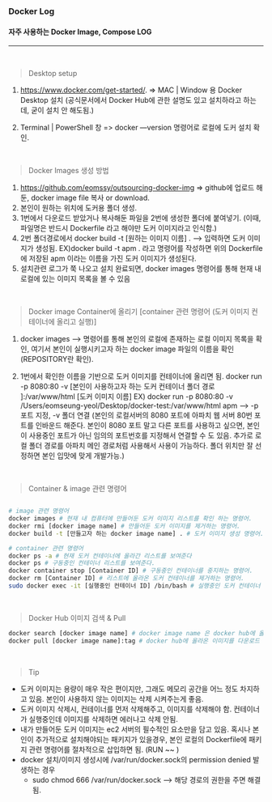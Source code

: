 ### Docker Log

#### 자주 사용하는 Docker Image, Compose LOG 

<hr>
<br>

> Desktop setup

1. https://www.docker.com/get-started/. => MAC | Window 용 Docker Desktop 설치 (공식문서에서 Docker Hub에 관한 설명도 있고 설치하라고 하는데, 굳이 설치 안 해도됨.)

2. Terminal | PowerShell 창 => docker —version 명령어로 로컬에 도커 설치 확인.

<br>

> Docker Images 생성 방법

1. https://github.com/eomssy/outsourcing-docker-img => github에 업로드 해둔, docker image file 복사 or download.
2. 본인이 원하는 위치에 도커용 폴더 생성.
3. 1번에서 다운로드 받았거나 복사해둔 파일을 2번에 생성한 폴더에 붙여넣기. (이때, 파일명은 반드시 Dockerfile 라고 해야만 도커 이미지라고 인식함.)
4. 2번 폴더경로에서 docker build -t [원하는 이미지 이름] . —> 입력하면 도커 이미지가 생성됨. EX)docker build -t apm . 라고 명령어를 작성하면 위의 Dockerfile에 저장된 apm 이라는 이름을 가진 도커 이미지가 생성된다.
5. 설치관련 로그가 쭉 나오고 설치 완료되면, docker images 명령어를 통해 현재 내 로컬에 있는 이미지 목록을 볼 수 있음


<br>

> Docker image Container에 올리기 [container 관련 명령어 (도커 이미지 컨테이너에 올리고 실행)]

1. docker images —> 명령어를 통해 본인의 로컬에 존재하는 로컬 이미지 목록을 확인, 여기서 본인이 실행시키고자 하는 docker image 파일의 이름을 확인(REPOSITORY란 확인).

2. 1번에서 확인한 이름을 기반으로 도커 이미지를 컨테이너에 올리면 됨. docker run -p 8080:80 -v [본인이 사용하고자 하는 도커 컨테이너 폴더 경로 ]:/var/www/html [도커 이미지 이름] EX) docker run -p 8080:80 -v /Users/eomseung-yeol/Desktop/docker-test:/var/www/html apm —> -p 포트 지정, -v 폴더 연결 (본인의 로컬서버의 8080 포트에 아파치 웹 서버 80번 포트를 인바운드 해준다. 본인이 8080 포트 말고 다른 포트를 사용하고 싶으면, 본인이 사용중인 포트가 아닌 임의의 포트번호를 지정해서 연결할 수 도 있음. 추가로 로컬 폴더 경로를 아파치 메인 경로처럼 사용해서 사용이 가능하다. 폴더 위치만 잘 선정하면 본인 입맛에 맞게 개발가능.)


<br>

> Container & image 관련 명령어

```bash

# image 관련 명령어
docker images # 현재 내 컴퓨터에 만들어둔 도커 이미지 리스트를 확인 하는 명령어.
docker rmi [docker image name] # 만들어둔 도커 이미지를 제거하는 명령어.
docker build -t [만들고자 하는 docker image name] . # 도커 이미지 생성 명령어.

# container 관련 명령어 
docker ps -a # 현재 도커 컨테이너에 올라간 리스트를 보여준다
docker ps # 구동중인 컨테이너 리스트를 보여준다. 
docker container stop [Container ID] # 구동중인 컨테이너를 중지하는 명령어.
docker rm [Container ID] # 리스트에 올라온 도커 컨테이너를 제거하는 명령어. 
sudo docker exec -it [실행중인 컨테이너 ID] /bin/bash # 실행중인 도커 컨테이너 내부로 접속하는 명령어.

```

<br>

>Docker Hub 이미지 검색 & Pull

```bash
docker search [docker image name] # docker image name 은 docker hub에 올라와 있는 이름을 검색하면 된다. 
docker pull [docker image name]:tag # docker hub에 올라온 이미지를 다운로드 받는 명령어. 
```

<br>

> Tip
- 도커 이미지는 용량이 매우 작은 편이지만, 그래도 메모리 공간을 어느 정도 차지하고 있음. 본인이 사용하지 않는 이미지는 삭제 시켜주는게 좋음.
- 도커 이미지 삭제시, 컨테이너를 먼저 삭제해주고, 이미지를 삭제해야 함. 컨테이너가 실행중인데 이미지를 삭제하면 에러나고 삭제 안됨.
- 내가 만들어둔 도커 이미지는 ec2 서버의 필수적인 요소만을 담고 있음. 혹시나 본인이 추가적으로 설치해야되는 패키지가 있을경우, 본인 로컬의 Dockerfile에 패키지 관련 명령어를 절차적으로 삽입하면 됨. (RUN ~~ )
- docker 설치/이미지 생성시에 /var/run/docker.sock의 permission denied 발생하는 경우
    - sudo chmod 666 /var/run/docker.sock —> 해당 경로의 권한을 주면 해결됨.